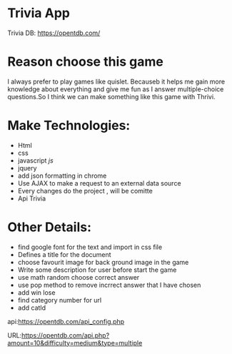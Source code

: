 # Trivia App
 Trivia DB: https://opentdb.com/
# Reason  choose this game 
 I always prefer to play games like quislet. Becauseb it  helps me gain more knowledge about everything and give me fun as I answer multiple-choice questions.So I think we can make something like this game with Thrivi.

# Make Technologies:
- Html
- css
- javascript *js*
- jquery
- add json formatting in chrome 
- Use AJAX to make a request to an external data source
- Every changes do the project , will be comitte 
- Api Trivia 
# Other Details:
- find google font for the text and import in css file 
- Defines a title for the document
- choose favourit image for back ground image in the game
- Write  some description for user before start the game   
- use math random choose correct answer
- use pop method to  remove incrrect answer that I have chosen
- add win lose 
- find category number for url
- add catId 




api:https://opentdb.com/api_config.php

URL:https://opentdb.com/api.php?amount=10&difficulty=medium&type=multiple